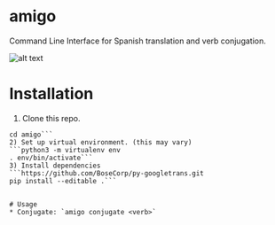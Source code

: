 # amigo
Command Line Interface for Spanish translation and verb conjugation.  

![alt text](https://github.com/hecris/amigo/blob/master/screenshots/conjugate.gif?raw=true)

# Installation

1) Clone this repo.
```git clone https://github.com/hecris/amigo.git
cd amigo```
2) Set up virtual environment. (this may vary)
```python3 -m virtualenv env
. env/bin/activate```
3) Install dependencies
```https://github.com/BoseCorp/py-googletrans.git
pip install --editable .```


# Usage
* Conjugate: `amigo conjugate <verb>`
